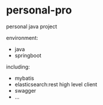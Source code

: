 # personal-pro
personal java project

environment:
- java
- springboot

including:
- mybatis
- elasticsearch:rest high level client
- swagger
- ...
